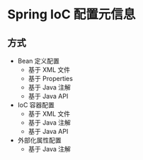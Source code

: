 # Spring IoC 配置元信息

## 方式

* Bean 定义配置
  * 基于 XML 文件
  * 基于 Properties
  * 基于 Java 注解
  * 基于 Java API
* IoC 容器配置
  * 基于 XML 文件
  * 基于 Java 注解
  * 基于 Java API
* 外部化属性配置
  * 基于 Java 注解